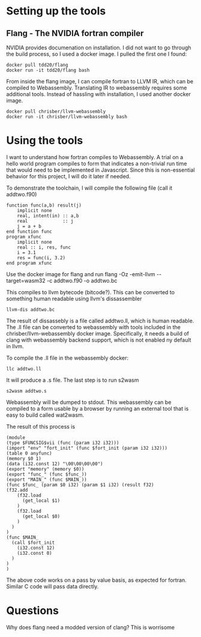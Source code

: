 # Setting up the tools

## Flang - The NVIDIA fortran compiler

NVIDIA provides documenation on installation.  I did not want to go through the build process, so I used a docker image.  I pulled the first one I found:

    docker pull tdd20/flang
    docker run -it tdd20/flang bash
    
From inside the flang image, I can compile fortran to LLVM IR, which can be compiled to Webassembly. Translating IR to webassembly requires some additional tools.  Instead of hassling with installation, I used another docker image.

    docker pull chrisber/llvm-webassembly
    docker run -it chrisber/llvm-webassembly bash
    
 # Using the tools
 
 I want to understand how fortran compiles to Webassembly.  A trial on a hello world program compiles to  form that indicates a non-trivial run time that would need to be implemented in Javascript.  Since this is non-essential behavior for this project, I will do it later if needed.
 
 To demonstrate the toolchain, I will compile the following file (call it addtwo.f90)
     
    function func(a,b) result(j)
        implicit none
        real, intent(in) :: a,b
        real             :: j
        j = a + b
    end function func
    program xfunc
        implicit none
        real :: i, res, func
        i = 3.1
        res = func(i, 3.2)
    end program xfunc
    
Use the docker image for flang and run
    flang -Oz -emit-llvm --target=wasm32 -c addtwo.f90 -o addtwo.bc
    
This compiles to llvm bytecode (bitcode?).  This can be converted to something human readable using llvm's dissassembler

    llvm-dis addtwo.bc
    
The result of dissassebly is a file called addtwo.ll, which is human readable.  The .ll file can be converted to webassembly with tools included in the chrisber/llvm-webassembly docker image.  Specifically, it needs a build of clang with webassembly backend support, which is not enabled ny default in llvm.

To compile the .ll file in the webassembly docker:

    llc addtwo.ll
    
It will produce a .s file.  The last step is to run s2wasm

    s2wasm addtwo.s
    
Webassembly will be dumped to stdout.  This webassembly can be compiled to a form usable by a browser by running an external tool that is easy to build called wat2wasm.

The result of this process is

    (module
    (type $FUNCSIG$vii (func (param i32 i32)))
    (import "env" "fort_init" (func $fort_init (param i32 i32)))
    (table 0 anyfunc)
    (memory $0 1)
    (data (i32.const 12) "\00\00\00\00")
    (export "memory" (memory $0))
    (export "func_" (func $func_))
    (export "MAIN_" (func $MAIN_))
    (func $func_ (param $0 i32) (param $1 i32) (result f32)
    (f32.add
        (f32.load
          (get_local $1)
        )
        (f32.load
          (get_local $0)
        )
      )
    )
    (func $MAIN_
      (call $fort_init
        (i32.const 12)
        (i32.const 0)
      )
    )
    )
    
The above code works on a pass by value basis, as expected for fortran.  Similar C code will pass data directly.


# Questions

Why does flang need a modded version of clang?  This is worrisome
    

    


    
 
